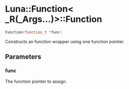# Luna::Function< _R(_Args...)>::Function

```c++
Function(function_t *func)
```

Constructs an function wrapper using one function pointer. 



## Parameters
### func
The function pointer to assign. 

